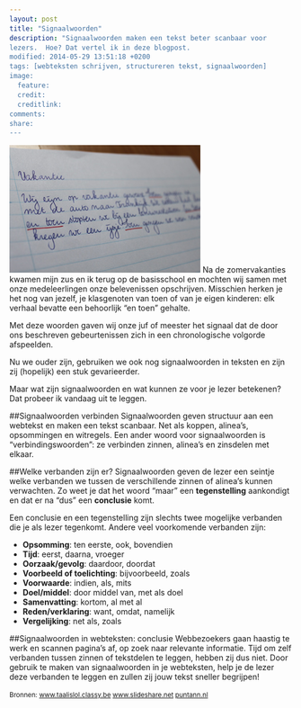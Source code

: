 ```yaml
---
layout: post
title: "Signaalwoorden"
description: "Signaalwoorden maken een tekst beter scanbaar voor
lezers.  Hoe? Dat vertel ik in deze blogpost.
modified: 2014-05-29 13:51:18 +0200
tags: [webteksten schrijven, structureren tekst, signaalwoorden]
image:
  feature: 
  credit: 
  creditlink: 
comments: 
share: 
---
```

<img src="../images/signaalwoorden.jpg" alt="Tekst met signaalwoord"
class="floatright" title="Tekst met signaalwoord">
Na de zomervakanties kwamen mijn zus en ik terug op de basisschool en mochten wij samen met onze medeleerlingen onze belevenissen
opschrijven. Misschien herken je het nog van jezelf, je klasgenoten van toen of van je eigen kinderen: elk verhaal bevatte een behoorlijk
“en toen” gehalte.

Met deze woorden gaven wij onze juf of meester het signaal dat de door
ons beschreven gebeurtenissen zich in een chronologische volgorde
afspeelden.

Nu we ouder zijn, gebruiken we ook nog signaalwoorden in teksten en
zijn zij (hopelijk) een stuk gevarieerder.

Maar wat zijn signaalwoorden en wat kunnen ze voor je lezer betekenen? 
Dat probeer ik vandaag uit te leggen.


##Signaalwoorden verbinden
Signaalwoorden geven structuur aan een webtekst en maken een tekst
scanbaar. Net als koppen, alinea’s, opsommingen en witregels. Een
ander woord voor signaalwoorden is “verbindingswoorden”: ze verbinden
zinnen, alinea’s en zinsdelen met elkaar.


##Welke verbanden zijn er?
Signaalwoorden geven de lezer een seintje welke verbanden we tussen de
verschillende zinnen of alinea’s kunnen verwachten. Zo weet je dat het
woord “maar”  een **tegenstelling** aankondigt en dat er na “dus” een
**conclusie** komt.

Een conclusie en een tegenstelling zijn slechts twee mogelijke
verbanden die je als lezer tegenkomt. Andere veel voorkomende
verbanden zijn:
- **Opsomming**: ten eerste, ook, bovendien
- **Tijd**: eerst, daarna, vroeger
- **Oorzaak/gevolg**: daardoor, doordat
- **Voorbeeld of toelichting**: bijvoorbeeld, zoals
- **Voorwaarde**: indien, als, mits
- **Doel/middel**: door middel van, met als doel
- **Samenvatting**: kortom, al met al
- **Reden/verklaring**: want, omdat, namelijk
- **Vergelijking**: net als, zoals

##Signaalwoorden in webteksten: conclusie
Webbezoekers gaan haastig te werk en scannen pagina’s af, op zoek naar relevante informatie. Tijd om zelf verbanden tussen zinnen of tekstdelen te leggen, hebben zij dus niet. Door gebruik te maken van signaalwoorden in je webteksten, help je de lezer deze verbanden te leggen en zullen zij jouw tekst sneller begrijpen! 


<small>Bronnen:
<a
href="www.http://www.taalislol.classy.be/signaalwoorden.htm">www.taalislol.classy.be</a>
<a
href="http://www.slideshare.net/Sanderling/signaalwoorden-25876361">www.slideshare.net</a>
<a
href="http://puntann.nl/category/webtekst-schrijven/">puntann.nl</a>
</small>



